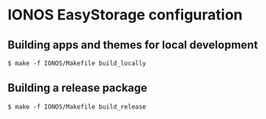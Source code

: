 # IONOS EasyStorage configuration

## Building apps and themes for local development

```
$ make -f IONOS/Makefile build_locally
```

## Building a release package

```
$ make -f IONOS/Makefile build_release
```
